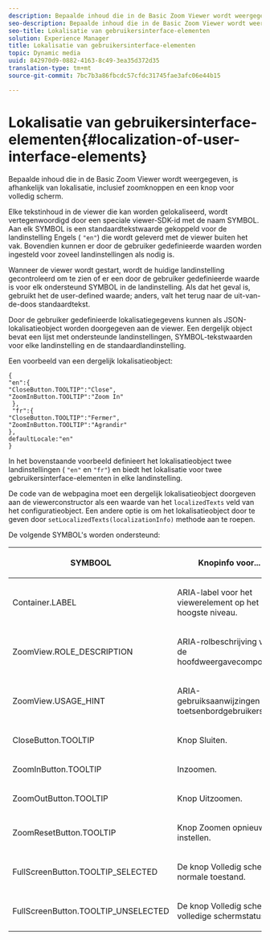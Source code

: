 ```yaml
---
description: Bepaalde inhoud die in de Basic Zoom Viewer wordt weergegeven, is afhankelijk van lokalisatie, inclusief zoomknoppen en een knop voor volledig scherm.
seo-description: Bepaalde inhoud die in de Basic Zoom Viewer wordt weergegeven, is afhankelijk van lokalisatie, inclusief zoomknoppen en een knop voor volledig scherm.
seo-title: Lokalisatie van gebruikersinterface-elementen
solution: Experience Manager
title: Lokalisatie van gebruikersinterface-elementen
topic: Dynamic media
uuid: 842970d9-0882-4163-8c49-3ea35d372d35
translation-type: tm+mt
source-git-commit: 7bc7b3a86fbcdc57cfdc31745fae3afc06e44b15

---
```



# Lokalisatie van gebruikersinterface-elementen{#localization-of-user-interface-elements}

Bepaalde inhoud die in de Basic Zoom Viewer wordt weergegeven, is afhankelijk van lokalisatie, inclusief zoomknoppen en een knop voor volledig scherm.

Elke tekstinhoud in de viewer die kan worden gelokaliseerd, wordt vertegenwoordigd door een speciale viewer-SDK-id met de naam SYMBOL. Aan elk SYMBOL is een standaardtekstwaarde gekoppeld voor de landinstelling Engels ( `"en"`) die wordt geleverd met de viewer buiten het vak. Bovendien kunnen er door de gebruiker gedefinieerde waarden worden ingesteld voor zoveel landinstellingen als nodig is.

Wanneer de viewer wordt gestart, wordt de huidige landinstelling gecontroleerd om te zien of er een door de gebruiker gedefinieerde waarde is voor elk ondersteund SYMBOL in de landinstelling. Als dat het geval is, gebruikt het de user-defined waarde; anders, valt het terug naar de uit-van-de-doos standaardtekst.

Door de gebruiker gedefinieerde lokalisatiegegevens kunnen als JSON-lokalisatieobject worden doorgegeven aan de viewer. Een dergelijk object bevat een lijst met ondersteunde landinstellingen, SYMBOL-tekstwaarden voor elke landinstelling en de standaardlandinstelling.

Een voorbeeld van een dergelijk lokalisatieobject:

```
{ 
"en":{ 
"CloseButton.TOOLTIP":"Close", 
"ZoomInButton.TOOLTIP":"Zoom In" 
 }, 
 "fr":{ 
"CloseButton.TOOLTIP":"Fermer", 
"ZoomInButton.TOOLTIP":"Agrandir" 
}, 
defaultLocale:"en" 
}
```

In het bovenstaande voorbeeld definieert het lokalisatieobject twee landinstellingen ( `"en"` en `"fr"`) en biedt het lokalisatie voor twee gebruikersinterface-elementen in elke landinstelling.

De code van de webpagina moet een dergelijk lokalisatieobject doorgeven aan de viewerconstructor als een waarde van het `localizedTexts` veld van het configuratieobject. Een andere optie is om het lokalisatieobject door te geven door `setLocalizedTexts(localizationInfo)` methode aan te roepen.

De volgende SYMBOL&#39;s worden ondersteund:

<table id="table_58C40353B7244335872350C98DF2CFB3"> 
 <thead> 
  <tr> 
   <th colname="col1" class="entry"> <p>SYMBOOL </p> </th> 
   <th colname="col2" class="entry"> <p>Knopinfo voor... </p> </th> 
  </tr> 
 </thead>
 <tbody> 
  <tr> 
   <td colname="col1"> <p> <span class="codeph"> Container.LABEL </span> </p> </td> 
   <td colname="col2"> <p>ARIA-label voor het viewerelement op het hoogste niveau. </p> </td> 
  </tr> 
  <tr> 
   <td colname="col1"> <p> <span class="codeph"> ZoomView.ROLE_DESCRIPTION </span> </p> </td> 
   <td colname="col2"> <p>ARIA-rolbeschrijving voor de hoofdweergavecomponent. </p> </td> 
  </tr> 
  <tr> 
   <td colname="col1"> <p> <span class="codeph"> ZoomView.USAGE_HINT </span> </p> </td> 
   <td colname="col2"> <p>ARIA-gebruiksaanwijzingen voor toetsenbordgebruikers. </p> </td> 
  </tr> 
  <tr> 
   <td colname="col1"> <p> <span class="codeph"> CloseButton.TOOLTIP </span> </p> </td> 
   <td colname="col2"> <p>Knop Sluiten. </p> </td> 
  </tr> 
  <tr> 
   <td colname="col1"> <p> <span class="codeph"> ZoomInButton.TOOLTIP </span> </p> </td> 
   <td colname="col2"> <p>Inzoomen. </p> </td> 
  </tr> 
  <tr> 
   <td colname="col1"> <p> <span class="codeph"> ZoomOutButton.TOOLTIP </span> </p> </td> 
   <td colname="col2"> <p>Knop Uitzoomen. </p> </td> 
  </tr> 
  <tr> 
   <td colname="col1"> <p> <span class="codeph"> ZoomResetButton.TOOLTIP </span> </p> </td> 
   <td colname="col2"> <p>Knop Zoomen opnieuw instellen. </p> </td> 
  </tr> 
  <tr> 
   <td colname="col1"> <p> <span class="codeph"> FullScreenButton.TOOLTIP_SELECTED </span> </p> </td> 
   <td colname="col2"> <p>De knop Volledig scherm in normale toestand. </p> </td> 
  </tr> 
  <tr> 
   <td colname="col1"> <p> <span class="codeph"> FullScreenButton.TOOLTIP_UNSELECTED </span> </p> </td> 
   <td colname="col2"> <p>De knop Volledig scherm in volledige schermstatus. </p> </td> 
  </tr> 
 </tbody> 
</table>


